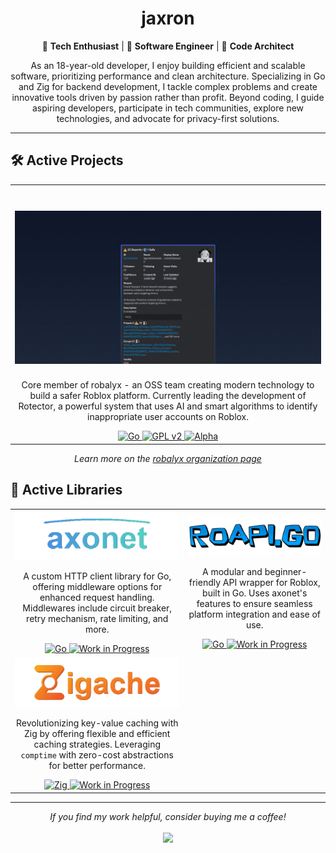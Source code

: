 <h1 align="center">jaxron</h1>
<p align="center">
  🌟 <b>Tech Enthusiast</b> | 🚀 <b>Software Engineer</b> | 🎨 <b>Code Architect</b>
</p>
<p align="center">
  As an 18-year-old developer, I enjoy building efficient and scalable software, prioritizing performance and clean architecture. Specializing in Go and Zig for backend development, I tackle complex problems and create innovative tools driven by passion rather than profit. Beyond coding, I guide aspiring developers, participate in tech communities, explore new technologies, and advocate for privacy-first solutions.
</p>

---

## 🛠️ Active Projects

<table>
  <tr>
    <td align="center">
      <h1 align="center">
        <a href="https://github.com/robalyx">
          <picture>
            <img width="800" alt="Rotector" src="./assets/images/rotector_banner.gif">
          </picture>
        </a>
      </h1>
      <p>Core member of robalyx - an OSS team creating modern technology to build a safer Roblox platform. Currently leading the development of Rotector, a powerful system that uses AI and smart algorithms to identify inappropriate user accounts on Roblox.</p>
      <a href="https://go.dev/">
        <img src="https://img.shields.io/badge/-Go-00ADD8?style=flat-square&logo=go&logoColor=white" alt="Go">
      </a>
      <a href="https://github.com/robalyx/rotector/blob/main/LICENSE">
        <img src="https://img.shields.io/badge/-GPL%20v2-blue?style=flat-square" alt="GPL v2">
      </a>
      <a href="https://github.com/robalyx/rotector">
        <img src="https://img.shields.io/badge/-Alpha-red?style=flat-square" alt="Alpha">
      </a>
    </td>
  </tr>
</table>

<p align="center"><i>Learn more on the <a href="https://github.com/robalyx">robalyx organization page</a></i></p>

## 🔭 Active Libraries

<table>
  <tr>
    <td align="center">
      <a href="https://github.com/jaxron/axonet">
        <img src="assets/images/axonet_banner.png" alt="axonet Banner" width="300">
      </a>
      <p>A custom HTTP client library for Go, offering middleware options for enhanced request handling. Middlewares include circuit breaker, retry mechanism, rate limiting, and more.</p>
      <a href="https://go.dev/">
        <img src="https://img.shields.io/badge/-Go-00ADD8?style=flat-square&logo=go&logoColor=white" alt="Go">
      </a>
      <a href="https://github.com/jaxron/axonet">
        <img src="https://img.shields.io/badge/-WIP-red?style=flat-square" alt="Work in Progress">
      </a>
    </td>
    <td align="center">
      <a href="https://github.com/jaxron/roapi.go">
        <img src="assets/images/roapi_banner.png" alt="roapi.go Banner" width="300">
      </a>
      <p>A modular and beginner-friendly API wrapper for Roblox, built in Go. Uses axonet's features to ensure seamless platform integration and ease of use.</p>
      <a href="https://go.dev/">
        <img src="https://img.shields.io/badge/-Go-00ADD8?style=flat-square&logo=go&logoColor=white" alt="Go">
      </a>
      <a href="https://github.com/jaxron/roapi.go">
        <img src="https://img.shields.io/badge/-WIP-red?style=flat-square" alt="Work in Progress">
      </a>
    </td>
  </tr>
  <tr>
    <td align="center">
      <a href="https://github.com/jaxron/zigache">
        <img src="assets/images/zigache_banner.png" alt="Zigache Banner" width="300">
      </a>
      <p>Revolutionizing key-value caching with Zig by offering flexible and efficient caching strategies. Leveraging <code>comptime</code> with zero-cost abstractions for better performance.</p>
      <a href="https://ziglang.org/">
        <img src="https://img.shields.io/badge/-Zig-orange?style=flat-square&logo=zig&logoColor=white" alt="Zig">
      </a>
      <a href="https://github.com/jaxron/zigache">
        <img src="https://img.shields.io/badge/-WIP-red?style=flat-square" alt="Work in Progress">
      </a>
    </td>
    <td></td>
  </tr>
</table>

---

<p align="center">
  <i>If you find my work helpful, consider buying me a coffee!</i>
  <br><br>
  <a href='https://ko-fi.com/K3K612AWHA'>
    <img src='https://storage.ko-fi.com/cdn/brandasset/v2/support_me_on_kofi_blue.png' height='50'>
  </a>
</p>
